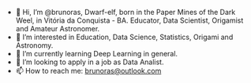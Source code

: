 - 👋 Hi, I’m @brunoras, Dwarf-elf, born in the Paper Mines of the Dark Weel, in Vitória da Conquista - BA. Educator, Data Scientist, Origamist and Amateur Astronomer.
- 👀 I’m interested in Education, Data Science, Statistics, Origami and Astronomy.
- 🌱 I’m currently learning Deep Learning in general.
- 💞️ I’m looking to apply in a job as Data Analist.
- 📫 How to reach me: brunoras@outlook.com

<!---
brunoras/brunoras is a ✨ special ✨ repository because its `README.md` (this file) appears on your GitHub profile.
You can click the Preview link to take a look at your changes.
--->
